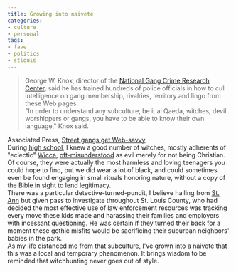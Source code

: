 ```yaml
---
title: Growing into naiveté
categories:
- culture
- personal
tags:
- fave
- politics
- stlouis
---
```


> George W. Knox, director of the [National Gang Crime Research Center][1], said he has trained hundreds of police officials in how to cull intelligence on gang membership, rivalries, territory and lingo from these Web pages.  
"In order to understand any subculture, be it al Qaeda, witches, devil worshippers or gangs, you have to be able to know their own language," Knox said.

   [1]: http://www.ngcrc.com/


Associated Press, [Street gangs get Web-savvy][2]  
During [high school][3], I knew a good number of witches, mostly adherents of "eclectic" [Wicca][4], [oft-misunderstood][5] as evil merely for not being Christian.  Of course, they were actually the most harmless and loving teenagers you could hope to find, but we did wear a lot of black, and could sometimes even be found engaging in small rituals honoring nature, without a copy of the Bible in sight to lend legitimacy.  
There was a particular detective-turned-pundit, I believe hailing from [St. Ann][6] but given pass to investigate throughout St. Louis County, who had decided the most effective use of law enforcement resources was tracking every move these kids made and harassing their families and employers with incessant questioning.  He was certain if they turned their back for a moment these gothic misfits would be sacrificing their suburban neighbors' babies in the park.  
As my life distanced me from that subculture, I've grown into a naivete that this was a local and temporary phenomenon.  It brings wisdom to be reminded that witchhunting never goes out of style.

   [2]: http://www.cnn.com/2006/TECH/internet/07/06/web.gangs.ap/index.html
   [3]: http://www.sluh.org/
   [4]: http://en.wikipedia.org/wiki/Wicca
   [5]: http://www.holysmoke.org/wicca/satvnp.htm
   [6]: http://www.stannmo.org/

